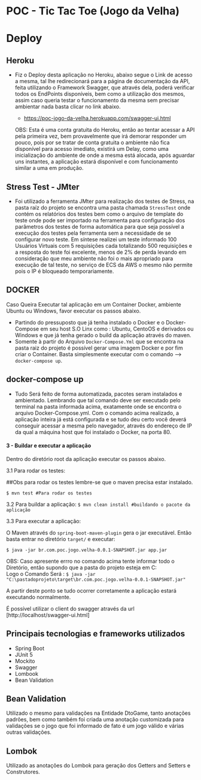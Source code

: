 # POC - Tic Tac Toe (Jogo da Velha)


# Deploy

## Heroku
* Fiz o Deploy desta aplicação no Heroku, abaixo segue o Link de acesso a mesma, tal lhe redirecionará para a página de documentação da API, feita utilizando o Framework Swagger, que através dela, poderá verificar todos os EndPoints disponíveis, bem como a utilização dos mesmos, assim caso queria testar o funcionamento da mesma sem precisar ambientar nada basta clicar no link abaixo.

    * https://poc-jogo-da-velha.herokuapp.com/swagger-ui.html  
    
   OBS: Esta é uma conta gratuita do Heroku, então ao tentar acessar a API pela primeira vez, bem provavelmente que irá demorar responder um pouco, pois por se tratar de conta gratuita o ambiente não fica disponível para acesso imediato, existirá um Delay, como uma inicialização do ambiente de onde a mesma está alocada, após aguardar uns instantes, a aplicação estará disponível e com funcionamento similar a uma em produção.
   
## Stress Test - JMter
* Foi utilizado a ferramenta JMter para realização dos testes de Stress, na pasta raíz do projeto se encontra uma pasta chamada `StressTest` onde contém os relatórios dos testes bem como o arquivo de template do teste onde pode ser importado na ferramenta para configuração dos parâmetros dos testes de forma automática para que seja possível a execução dos testes pela ferramenta sem a necessidade de se configurar novo teste. Em síntese realizei um teste informado 100 Usuários Virtuais com 5 requisições cada totalizando 500 requisições e a resposta do teste foi excelente, menos de 2% de perda levando em consideração que meu ambiente não foi o mais apropriado para execução de tal teste, no serviço de ECS da AWS o mesmo não permite pois o IP é bloqueado temporariamente.

## DOCKER
Caso Queira Executar tal aplicação em um Container Docker, ambiente Ubuntu ou Windows, favor executar os passos abaixo.
- Partindo do pressuposto que já tenha instalado o Docker e o Docker-Compose em seu host S.O Linx como : Ubuntu, CentoOS e derivados ou Windows e que já tenha gerado
o build da aplicação através do maven.
 - Somente  à partir do Arquivo `Docker-Compose.Yml` que se encontra na pasta raiz do projeto é possível gerar uma imagem Docker e por fim criar o Container.
 Basta simplesmente executar com o comando --> `docker-compose up`.

## docker-compose up
* Tudo Será feito de forma automatizada, pacotes seram instalados e ambientado. Lembrando que tal comando deve ser executado pelo terminal na pasta informada acima, exatamente onde se encontra o arquivo Docker-Compose.yml. Com o comando acima realizado, a aplicação inteira já está configurada e se tudo deu certo você deverá conseguir acessar a mesma pelo navegador, através do endereço de IP da qual a máquina host que foi instalado o Docker, na porta 80. 
#### 3 - Buildar e executar a aplicação

Dentro do diretório root da aplicação executar os passos abaixo.

3.1 Para rodar os testes:

##Obs para rodar os testes lembre-se que o maven precisa estar instalado. 

`$ mvn test #Para rodar os testes`

3.2 Para buildar a aplicação:
`$ mvn clean install #buildando o pacote da aplicação`

3.3 Para executar a aplicação:

O Maven através do `spring-boot-maven-plugin` gera o jar executável.
Então basta entrar no diretório `target/` e executar:

`$ java -jar br.com.poc.jogo.velha-0.0.1-SNAPSHOT.jar app.jar`

OBS: Caso apresente errro no comando acima tente informar todo o Diretório, então supondo que a pasta do projeto esteja em C:\
Logo o Comando Será : 
`$ java -jar "C:\pastadoprojeto\target\br.com.poc.jogo.velha-0.0.1-SNAPSHOT.jar"`

A partir deste ponto se tudo ocorrer corretamente a aplicação estará executando normalmente. 

É possível utilizar o client do swagger através da url [http://localhost/swagger-ui.html]

## Principais tecnologias e frameworks utilizados

- Spring Boot
- JUnit 5
- Mockito
- Swagger
- Lombook
- Bean Validation

## Bean Validation
Utilizado o mesmo para validações na Entidade DtoGame, tanto anotações padrões, bem como também foi criada uma anotação customizada para validações se o jogo
que foi informado de fato é um jogo válido e várias outras validações.

## Lombok
Utilizado as anotações do Lombok para geração dos Getters and Setters e Construtores.

